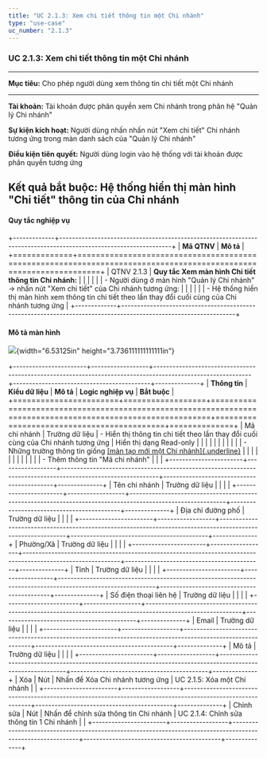 ```yaml
---
title: "UC 2.1.3: Xem chi tiết thông tin một Chi nhánh"
type: "use-case"
uc_number: "2.1.3"
---
```


### UC 2.1.3: Xem chi tiết thông tin một Chi nhánh

  -------------------------------------------------------------------------------------------------------------------------------------
  **Mục tiêu:**               Cho phép người dùng xem thông tin chi tiết một Chi nhánh
  --------------------------- ---------------------------------------------------------------------------------------------------------
  **Tài khoản:**              Tài khoản được phân quyền xem Chi nhánh trong phân hệ "Quản lý Chi nhánh"

  **Sự kiện kích hoạt:**      Người dùng nhấn nhấn nút "Xem chi tiết" Chi nhánh tương ứng trong màn danh sách của "Quản lý Chi nhánh"

  **Điều kiện tiên quyết:**   Người dùng login vào hệ thống với tài khoản được phân quyền tương ứng

  **Kết quả bắt buộc:**       Hệ thống hiển thị màn hình "Chi tiết" thông tin của Chi nhánh
  -------------------------------------------------------------------------------------------------------------------------------------

#### Quy tắc nghiệp vụ

+-------------+-----------------------------------------------------------------------------------------------------------------+
| **Mã QTNV** | **Mô tả**                                                                                                       |
+=============+=================================================================================================================+
| QTNV 2.1.3  | **Quy tắc Xem màn hình Chi tiết thông tin Chi nhánh:**                                                          |
|             |                                                                                                                 |
|             | -   Người dùng ở màn hình "Quản lý Chi nhánh" -\> nhấn nút "Xem chi tiết" của Chi nhánh tương ứng:              |
|             |                                                                                                                 |
|             |     -   Hệ thống hiển thị màn hình xem thông tin chi tiết theo lần thay đổi cuối cùng của Chi nhánh tương ứng   |
+-------------+-----------------------------------------------------------------------------------------------------------------+

#### Mô tả màn hình

![](media/image123.png){width="6.53125in" height="3.736111111111111in"}

+-----------------------+------------------+------------------------------------------------------------------------------------------------------------+-------------------------------------------+--------------+
| **Thông tin**         | **Kiểu dữ liệu** | **Mô tả**                                                                                                  | **Logic nghiệp vụ**                       | **Bắt buộc** |
+=======================+==================+============================================================================================================+===========================================+==============+
| Mã chi nhánh          | Trường dữ liệu   | \- Hiển thị thông tin chi tiết theo lần thay đổi cuối cùng của Chi nhánh tương ứng                         | Hiển thị dạng Read-only                   |              |
|                       |                  |                                                                                                            |                                           |              |
|                       |                  | \- Những trường thông tin giống [[màn tạo mới một Chi nhánh]{.underline}](#uc-2.1.2-tạo-mới-một-chi-nhánh) |                                           |              |
|                       |                  |                                                                                                            |                                           |              |
|                       |                  | -   Thêm thông tin "Mã chi nhánh"                                                                          |                                           |              |
+-----------------------+------------------+------------------------------------------------------------------------------------------------------------+-------------------------------------------+--------------+
| Tên chi nhánh         | Trường dữ liệu   |                                                                                                            |                                           |              |
+-----------------------+------------------+------------------------------------------------------------------------------------------------------------+-------------------------------------------+--------------+
| Địa chỉ đường phố     | Trường dữ liệu   |                                                                                                            |                                           |              |
+-----------------------+------------------+------------------------------------------------------------------------------------------------------------+-------------------------------------------+--------------+
| Phường/Xã             | Trường dữ liệu   |                                                                                                            |                                           |              |
+-----------------------+------------------+------------------------------------------------------------------------------------------------------------+-------------------------------------------+--------------+
| Tỉnh                  | Trường dữ liệu   |                                                                                                            |                                           |              |
+-----------------------+------------------+------------------------------------------------------------------------------------------------------------+-------------------------------------------+--------------+
| Số điện thoại liên hệ | Trường dữ liệu   |                                                                                                            |                                           |              |
+-----------------------+------------------+------------------------------------------------------------------------------------------------------------+-------------------------------------------+--------------+
| Email                 | Trường dữ liệu   |                                                                                                            |                                           |              |
+-----------------------+------------------+------------------------------------------------------------------------------------------------------------+-------------------------------------------+--------------+
| Mô tả                 | Trường dữ liệu   |                                                                                                            |                                           |              |
+-----------------------+------------------+------------------------------------------------------------------------------------------------------------+-------------------------------------------+--------------+
| Xóa                   | Nút              | Nhấn để Xóa Chi nhánh tương ứng                                                                            | UC 2.1.5: Xóa một Chi nhánh               |              |
+-----------------------+------------------+------------------------------------------------------------------------------------------------------------+-------------------------------------------+--------------+
| Chỉnh sửa             | Nút              | Nhấn để chỉnh sửa thông tin Chi nhánh                                                                      | UC 2.1.4: Chỉnh sửa thông tin 1 Chi nhánh |              |
+-----------------------+------------------+------------------------------------------------------------------------------------------------------------+-------------------------------------------+--------------+
